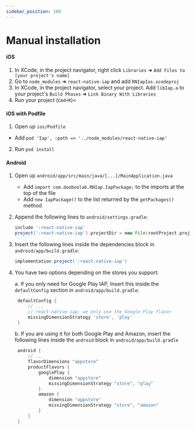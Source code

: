 ```yaml
---
sidebar_position: 100
---
```


# Manual installation

#### iOS

1. In XCode, in the project navigator, right click `Libraries` ➜ `Add Files to [your project's name]`
2. Go to `node_modules` ➜ `react-native-iap` and add `RNIapIos.xcodeproj`
3. In XCode, in the project navigator, select your project. Add `libIap.a` to your project's `Build Phases` ➜ `Link Binary With Libraries`
4. Run your project (`Cmd+R`)<

#### iOS with Podfile

1. Open up `ios/Podfile`

- Add `pod 'Iap', :path => '../node_modules/react-native-iap'`

2. Run `pod install`

#### Android

1. Open up `android/app/src/main/java/[...]/MainApplication.java`

   - Add `import com.dooboolab.RNIap.IapPackage;` to the imports at the top of the file
   - Add `new IapPackage()` to the list returned by the `getPackages()` method

2. Append the following lines to `android/settings.gradle`:

   ```gradle
   include ':react-native-iap'
   project(':react-native-iap').projectDir = new File(rootProject.projectDir, '../node_modules/react-native-iap/android')
   ```

3. Insert the following lines inside the dependencies block in `android/app/build.gradle`:

   ```gradle
   implementation project(':react-native-iap')
   ```

4. You have two options depending on the stores you support:

   a. If you only need for Google Play IAP, Insert this inside the `defaultConfig` section in `android/app/build.gradle`:

   ```gradle
    defaultConfig {
        // ...
        // react-native-iap: we only use the Google Play flavor
        missingDimensionStrategy 'store', 'play'
    }
   ```

   b. If you are using it for both Google Play and Amazon, insert the following lines inside the `android` block in `android/app/build.gradle`

   ```gradle
    android {
        // ...
        flavorDimensions "appstore"
        productFlavors {
            googlePlay {
                dimension "appstore"
                missingDimensionStrategy "store", "play"
            }
            amazon {
                dimension "appstore"
                missingDimensionStrategy "store", "amazon"
            }
        }
    }
   ```
